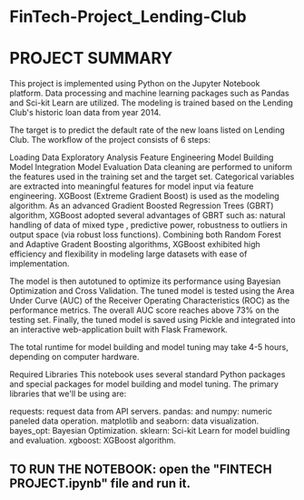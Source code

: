 # FinTech-Project_Lending-Club

# PROJECT SUMMARY

This project is implemented using Python on the Jupyter Notebook platform. Data processing and machine learning packages such as Pandas and Sci-kit Learn are utilized. The modeling is trained based on the Lending Club's historic loan data from year 2014.

The target is to predict the default rate of the new loans listed on Lending Club. The workflow of the project consists of 6 steps:

Loading Data
Exploratory Analysis
Feature Engineering
Model Building
Model Integration
Model Evaluation
Data cleaning are performed to uniform the features used in the training set and the target set. Categorical variables are extracted into meaningful features for model input via feature engineering. XGBoost (Extreme Gradient Boost) is used as the modeling algorithm. As an advanced Gradient Boosted Regression Trees (GBRT) algorithm, XGBoost adopted several advantages of GBRT such as: natural handling of data of mixed type , predictive power, robustness to outliers in output space (via robust loss functions). Combining both Random Forest and Adaptive Gradent Boosting algorithms, XGBoost exhibited high efficiency and flexibility in modeling large datasets with ease of implementation.

The model is then autotuned to optimize its performance using Bayesian Optimization and Cross Validation. The tuned model is tested using the Area Under Curve (AUC) of the Receiver Operating Characteristics (ROC) as the performance metrics. The overall AUC score reaches above 73% on the testing set. Finally, the tuned model is saved using Pickle and integrated into an interactive web-application built with Flask Framework.

The total runtime for model building and model tuning may take 4-5 hours, depending on computer hardware.

Required Libraries
This notebook uses several standard Python packages and special packages for model building and model tuning. The primary libraries that we'll be using are:

requests: request data from API servers.
pandas: and numpy: numeric paneled data operation.
matplotlib and seaborn: data visualization.
bayes_opt: Bayesian Optimization.
sklearn: Sci-kit Learn for model buidling and evaluation.
xgboost: XGBoost algorithm.

## TO RUN THE NOTEBOOK: open the "FINTECH PROJECT.ipynb" file and run it. 
